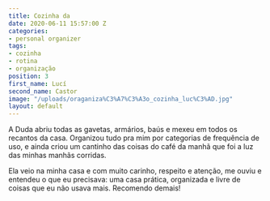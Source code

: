 ```yaml
---
title: Cozinha da
date: 2020-06-11 15:57:00 Z
categories:
- personal organizer
tags:
- cozinha
- rotina
- organização
position: 3
first_name: Lucí
second_name: Castor
image: "/uploads/oraganiza%C3%A7%C3%A3o_cozinha_luc%C3%AD.jpg"
layout: default
---
```


A Duda abriu todas as gavetas, armários, baús e mexeu em todos os recantos da casa. Organizou tudo pra mim por categorias de frequência de uso, e ainda criou um cantinho das coisas do café da manhã que foi a luz das minhas manhãs corridas.


Ela veio na minha casa e com muito carinho, respeito e atenção, me ouviu e entendeu o que eu precisava: uma casa prática, organizada e livre de coisas que eu não usava mais. Recomendo demais!